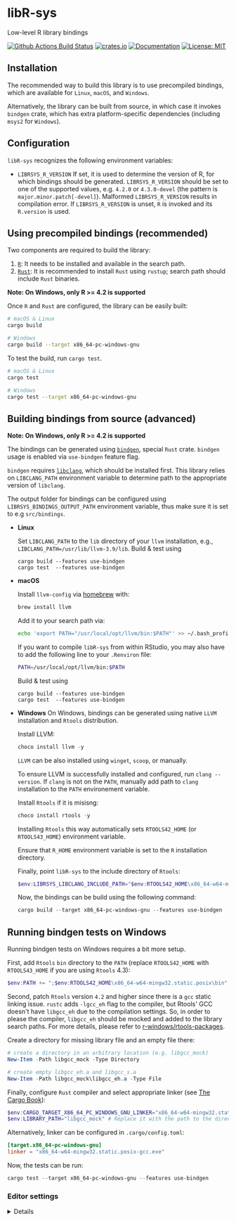 # libR-sys

Low-level R library bindings

[![Github Actions Build Status](https://github.com/extendr/libR-sys/workflows/Tests/badge.svg)](https://github.com/extendr/libR-sys/actions)
[![crates.io](https://img.shields.io/crates/v/libR-sys.svg)](https://crates.io/crates/libR-sys)
[![Documentation](https://docs.rs/libR-sys/badge.svg)](https://docs.rs/libR-sys)
[![License: MIT](https://img.shields.io/badge/License-MIT-yellow.svg)](https://opensource.org/licenses/MIT)

## Installation

The recommended way to build this library is to use precompiled bindings, which are available for `Linux`, `macOS`, and `Windows`.

Alternatively, the library can be built from source, in which case it invokes `bindgen` crate, which has extra platform-specific dependencies (including `msys2` for `Windows`).

## Configuration

`libR-sys` recognizes the following environment variables:

- `LIBRSYS_R_VERSION` If set, it is used to determine the version of R, for which bindings should be generated. `LIBRSYS_R_VERSION` should be set to one of the supported values, e.g. `4.2.0` or `4.3.0-devel` (the pattern is `major.minor.patch[-devel]`). Malformed `LIBRSYS_R_VERSION` results in compilation error. If `LIBRSYS_R_VERSION` is unset, `R` is invoked and its `R.version` is used.

## Using precompiled bindings (recommended)

Two components are required to build the library:

1. [`R`](https://cran.r-project.org/): It needs to be installed and available in the search path.
2. [`Rust`](https://www.rust-lang.org/learn/get-started): It is recommended to install `Rust` using `rustup`; search path should include `Rust` binaries.

**Note: On Windows, only R >= 4.2 is supported**

Once `R` and `Rust` are configured, the library can be easily built:

```bash
# macOS & Linux
cargo build

# Windows
cargo build --target x86_64-pc-windows-gnu
```

To test the build, run `cargo test`.

```bash
# macOS & Linux
cargo test

# Windows
cargo test --target x86_64-pc-windows-gnu
```

## Building bindings from source (advanced)

**Note: On Windows, only R >= 4.2 is supported**

The bindings can be generated using [`bindgen`](https://github.com/rust-lang/rust-bindgen), special `Rust` crate.
`bindgen` usage is enabled via `use-bindgen` feature flag.

`bindgen` requires [`libclang`](https://clang.llvm.org/docs/Tooling.html), which should be installed first.
This library relies on `LIBCLANG_PATH` environment variable to determine path to the appropriate version of `libclang`.

The output folder for bindings can be configured using `LIBRSYS_BINDINGS_OUTPUT_PATH` environment variable, thus make sure it is set to e.g `src/bindings`.

- **Linux**

  Set `LIBCLANG_PATH` to the `lib` directory of your `llvm` installation, e.g.,
  `LIBCLANG_PATH=/usr/lib/llvm-3.9/lib`. Build & test using

  ```shell
  cargo build --features use-bindgen
  cargo test  --features use-bindgen 
  ```

- **macOS**

  Install `llvm-config` via [homebrew](https://brew.sh/) with:

  ```bash
  brew install llvm
  ```

  Add it to your search path via:

  ```bash
  echo 'export PATH="/usr/local/opt/llvm/bin:$PATH"' >> ~/.bash_profile
  ```

  If you want to compile `libR-sys` from within RStudio, you may also have to add the following line to your `.Renviron` file:

  ```bash
  PATH=/usr/local/opt/llvm/bin:$PATH
  ```

  Build & test using
  
  ```shell
  cargo build --features use-bindgen
  cargo test  --features use-bindgen 
  ```

- **Windows**
  On Windows, bindings can be generated using native `LLVM` installation and `Rtools` distribution.

  Install LLVM:

  ```powershell
  choco install llvm -y
  ```

  `LLVM` can be also installed using `winget`, `scoop`, or manually.

  To ensure LLVM is successfully installed and configured, run `clang --version`. If `clang` is not on the `PATH`, manually add path to `clang` installation to the `PATH` environement variable.

  Install `Rtools` if it is misisng:

  ```powershell
  choco install rtools -y
  ```

  Installing `Rtools` this way automatically sets `RTOOLS42_HOME` (or `RTOOLS43_HOME`) environment variable.

  Ensure that `R_HOME` environment variable is set to the `R` installation directory.

  Finally, point `libR-sys` to the include directory of `Rtools`:

  ```powershell
  $env:LIBRSYS_LIBCLANG_INCLUDE_PATH="$env:RTOOLS42_HOME\x86_64-w64-mingw32.static.posix\include"
  ```

  Now, the bindings can be build using the following command:

  ```powershell
  cargo build --target x86_64-pc-windows-gnu --features use-bindgen
  ```

## Running bindgen tests on Windows

Running bindgen tests on Windows requires a bit more setup.

First, add `Rtools` `bin` directory to the `PATH` (replace `RTOOLS42_HOME` with `RTOOLS43_HOME` if you are using `Rtools` 4.3):

```powershell
$env:PATH += ";$env:RTOOLS42_HOME\x86_64-w64-mingw32.static.posix\bin"
```

Second, patch `Rtools` version `4.2` and higher since there is a `gcc` static linking issue. `rustc` adds `-lgcc_eh` flag
to the compiler, but Rtools' GCC doesn't have `libgcc_eh` due to
the compilation settings. So, in order to please the compiler, `libgcc_eh` should be mocked and added to the library search paths. For more details, please refer to [r-windows/rtools-packages].

[r-windows/rtools-packages]: https://github.com/r-windows/rtools-packages/blob/2407b23f1e0925bbb20a4162c963600105236318/mingw-w64-gcc/PKGBUILD#L313-L316

Create a directory for missing library file and an empty file there:

``` powershell
# create a directory in an arbitrary location (e.g. libgcc_mock)
New-Item -Path libgcc_mock -Type Directory

# create empty libgcc_eh.a and libgcc_s.a
New-Item -Path libgcc_mock\libgcc_eh.a -Type File
```

Finally, configure `Rust` compiler and select appropriate linker (see [The Cargo Book]):

[The Cargo Book]: https://doc.rust-lang.org/cargo/reference/config.html#environment-variables

```powershell
$env:CARGO_TARGET_X86_64_PC_WINDOWS_GNU_LINKER="x86_64-w64-mingw32.static.posix-gcc.exe"
$env:LIBRARY_PATH="libgcc_mock" # Replace it with the path to the directory created above
```

Alternatively, linker can be configured in `.cargo/config.toml`:

``` toml
[target.x86_64-pc-windows-gnu]
linker = "x86_64-w64-mingw32.static.posix-gcc.exe"
```

Now, the tests can be run:

```powershell
cargo test --target x86_64-pc-windows-gnu --features use-bindgen
```

### Editor settings

<details>

Rust-analyzer might need some settings. For example, if you are using VS Code, you probably need to add the following options to `.vscode/settings.json`.

``` json
{
    // The target needs to be GNU
    "rust-analyzer.cargo.target": "x86_64-pc-windows-gnu",
    // Specify "use-bindgen" for developing R-devel.
    "rust-analyzer.cargo.features": [],
    "terminal.integrated.env.windows": {
        "R_HOME": "C:/Program Files/R/R-4.2.2",
        "PATH": "${env:R_HOME}/bin/x64;C:/rtools42/x86_64-w64-mingw32.static.posix/bin;C:/rtools42/usr/bin;${env:PATH}"
    }
}
```

</details>
